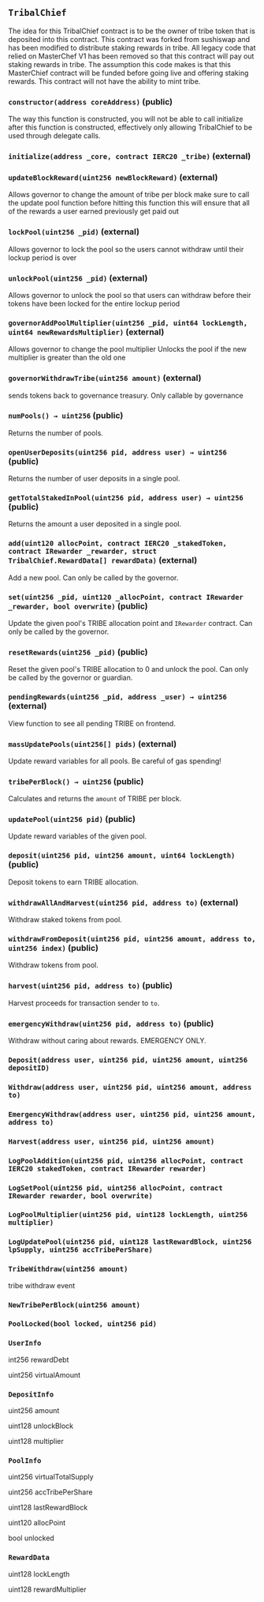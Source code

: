 ## `TribalChief`

The idea for this TribalChief contract is to be the owner of tribe token
that is deposited into this contract.
This contract was forked from sushiswap and has been modified to distribute staking rewards in tribe.
All legacy code that relied on MasterChef V1 has been removed so that this contract will pay out staking rewards in tribe.
The assumption this code makes is that this MasterChief contract will be funded before going live and offering staking rewards.
This contract will not have the ability to mint tribe.




### `constructor(address coreAddress)` (public)

The way this function is constructed, you will not be able to
call initialize after this function is constructed, effectively
only allowing TribalChief to be used through delegate calls.




### `initialize(address _core, contract IERC20 _tribe)` (external)





### `updateBlockReward(uint256 newBlockReward)` (external)

Allows governor to change the amount of tribe per block
make sure to call the update pool function before hitting this function
this will ensure that all of the rewards a user earned previously get paid out




### `lockPool(uint256 _pid)` (external)

Allows governor to lock the pool so the users cannot withdraw
until their lockup period is over




### `unlockPool(uint256 _pid)` (external)

Allows governor to unlock the pool so that users can withdraw
before their tokens have been locked for the entire lockup period




### `governorAddPoolMultiplier(uint256 _pid, uint64 lockLength, uint64 newRewardsMultiplier)` (external)

Allows governor to change the pool multiplier
Unlocks the pool if the new multiplier is greater than the old one




### `governorWithdrawTribe(uint256 amount)` (external)

sends tokens back to governance treasury. Only callable by governance




### `numPools() → uint256` (public)

Returns the number of pools.



### `openUserDeposits(uint256 pid, address user) → uint256` (public)

Returns the number of user deposits in a single pool.



### `getTotalStakedInPool(uint256 pid, address user) → uint256` (public)

Returns the amount a user deposited in a single pool.



### `add(uint120 allocPoint, contract IERC20 _stakedToken, contract IRewarder _rewarder, struct TribalChief.RewardData[] rewardData)` (external)

Add a new pool. Can only be called by the governor.




### `set(uint256 _pid, uint120 _allocPoint, contract IRewarder _rewarder, bool overwrite)` (public)

Update the given pool's TRIBE allocation point and `IRewarder` contract.
Can only be called by the governor.




### `resetRewards(uint256 _pid)` (public)

Reset the given pool's TRIBE allocation to 0 and unlock the pool.
Can only be called by the governor or guardian.




### `pendingRewards(uint256 _pid, address _user) → uint256` (external)

View function to see all pending TRIBE on frontend.




### `massUpdatePools(uint256[] pids)` (external)

Update reward variables for all pools. Be careful of gas spending!




### `tribePerBlock() → uint256` (public)

Calculates and returns the `amount` of TRIBE per block.



### `updatePool(uint256 pid)` (public)

Update reward variables of the given pool.




### `deposit(uint256 pid, uint256 amount, uint64 lockLength)` (public)

Deposit tokens to earn TRIBE allocation.




### `withdrawAllAndHarvest(uint256 pid, address to)` (external)

Withdraw staked tokens from pool.




### `withdrawFromDeposit(uint256 pid, uint256 amount, address to, uint256 index)` (public)

Withdraw tokens from pool.




### `harvest(uint256 pid, address to)` (public)

Harvest proceeds for transaction sender to `to`.




### `emergencyWithdraw(uint256 pid, address to)` (public)

Withdraw without caring about rewards. EMERGENCY ONLY.





### `Deposit(address user, uint256 pid, uint256 amount, uint256 depositID)`





### `Withdraw(address user, uint256 pid, uint256 amount, address to)`





### `EmergencyWithdraw(address user, uint256 pid, uint256 amount, address to)`





### `Harvest(address user, uint256 pid, uint256 amount)`





### `LogPoolAddition(uint256 pid, uint256 allocPoint, contract IERC20 stakedToken, contract IRewarder rewarder)`





### `LogSetPool(uint256 pid, uint256 allocPoint, contract IRewarder rewarder, bool overwrite)`





### `LogPoolMultiplier(uint256 pid, uint128 lockLength, uint256 multiplier)`





### `LogUpdatePool(uint256 pid, uint128 lastRewardBlock, uint256 lpSupply, uint256 accTribePerShare)`





### `TribeWithdraw(uint256 amount)`

tribe withdraw event



### `NewTribePerBlock(uint256 amount)`





### `PoolLocked(bool locked, uint256 pid)`






### `UserInfo`


int256 rewardDebt


uint256 virtualAmount


### `DepositInfo`


uint256 amount


uint128 unlockBlock


uint128 multiplier


### `PoolInfo`


uint256 virtualTotalSupply


uint256 accTribePerShare


uint128 lastRewardBlock


uint120 allocPoint


bool unlocked


### `RewardData`


uint128 lockLength


uint128 rewardMultiplier



